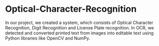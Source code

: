 # Optical-Character-Recognition
In our project, we created a system, which consists of Optical Character Recognition, Digit Recognition and License Plate recognition. In OCR, we detected and converted printed text from images into editable text using Python libraries like OpenCV and NumPy.
